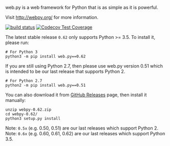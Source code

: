 web.py is a web framework for Python that is as simple as it is powerful.

Visit http://webpy.org/ for more information.

[![build status](https://secure.travis-ci.org/webpy/webpy.png?branch=master)](https://travis-ci.org/webpy/webpy)
[![Codecov Test Coverage](https://codecov.io/gh/webpy/webpy/branch/master/graphs/badge.svg?style=flat)](https://codecov.io/gh/webpy/webpy)

The latest stable release `0.62` only supports Python >= 3.5.
To install it, please run:
```
# For Python 3
python3 -m pip install web.py==0.62
```

If you are still using Python 2.7, then please use web.py version 0.51
which is intended to be our last release that supports Python 2. 
```
# For Python 2.7
python2 -m pip install web.py==0.51
```

You can also download it from [GitHub Releases](https://github.com/webpy/webpy/releases)
page, then install it manually:
```
unzip webpy-0.62.zip
cd webpy-0.62/
python3 setup.py install
```

Note: `0.5x` (e.g. 0.50, 0.51) are our last releases which support Python 2.
Note: `0.6x` (e.g. 0.60, 0.61, 0.62) are our last releases which support Python 3.5.
